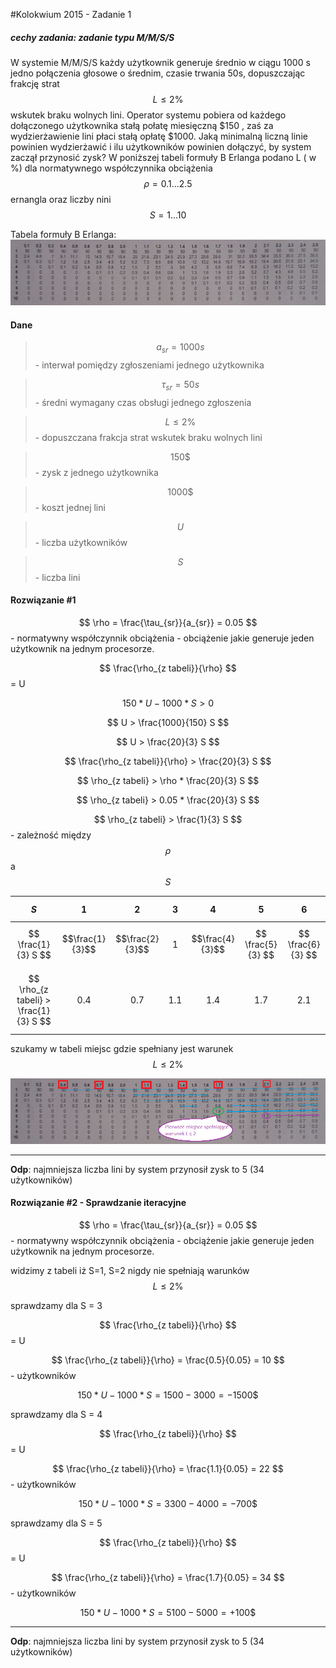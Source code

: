 #Kolokwium 2015 - Zadanie 1

##### cechy zadania: zadanie typu M/M/S/S

W systemie M/M/S/S każdy użytkownik generuje średnio w ciągu 1000 s jedno połączenia głosowe o średnim, czasie trwania 50s, dopuszczając frakcję strat $$ L \le 2\% $$ wskutek braku wolnych lini. Operator systemu pobiera od każdego dołączonego użytkownika stałą połatę miesięczną
$150 , zaś za wydzierżawienie lini płaci stałą opłatę $1000. Jaką minimalną liczną linie powinien wydzierżawić i ilu użytkowników powinien dołączyć, by system zaczął przynosić zysk?
 W poniższej tabeli formuły B Erlanga podano L ( w %) dla normatywnego współczynnika obciążenia $$ \rho = 0.1 ... 2.5 $$ ernangla oraz liczby nini $$ S = 1 ... 10 $$

Tabela formuły B Erlanga:
![2015-01.png](2015-01.png "2015-01.png")

#### Dane

> $$ a_{sr} = 1000 s $$ - interwał pomiędzy zgłoszeniami jednego użytkownika

> $$ \tau_{sr} = 50 s $$ - średni wymagany czas obsługi jednego zgłoszenia

> $$ L \le 2\% $$ - dopuszczana frakcja strat wskutek braku wolnych lini

> $$ 150 \$ $$ - zysk z jednego użytkownika 

> $$ 1000 \$ $$ - koszt jednej lini

> $$ U $$ - liczba użytkowników

> $$ S $$ - liczba lini

#### Rozwiązanie #1

$$ \rho = \frac{\tau_{sr}}{a_{sr}} = 0.05 $$ - normatywny współczynnik obciążenia - obciążenie jakie generuje jeden użytkownik na jednym procesorze.

$$ \frac{\rho_{z tabeli}}{\rho} $$ = U

$$ 150 * U - 1000 * S > 0 $$

$$ U  > \frac{1000}{150} S $$

$$ U  > \frac{20}{3} S $$

$$ \frac{\rho_{z tabeli}}{\rho} > \frac{20}{3} S $$ 

$$ \rho_{z tabeli} > \rho * \frac{20}{3} S $$

$$ \rho_{z tabeli} > 0.05 * \frac{20}{3} S $$

$$ \rho_{z tabeli} > \frac{1}{3} S $$ - zależność między $$ \rho $$ a $$ S $$ 

| $$ S $$                                      |      1      |      2      |      3      |       4     |      5      |      6      |
|:--------------------------------------------:|:-----------:|:-----------:|:-----------:|:-----------:|:-----------:|:-----------:|
|$$ \frac{1}{3} S $$                           | $$\frac{1}{3}$$ | $$\frac{2}{3}$$ | $$ 1 $$          | $$\frac{4}{3}$$ | $$ \frac{5}{3} $$ | $$ \frac{6}{3} $$ |
| $$ \rho_{z tabeli} > \frac{1}{3} S  $$       | 0.4         | 0.7         | 1.1         | 1.4         | 1.7         | 2.1         |

szukamy w tabeli miejsc gdzie spełniany jest warunek $$ L \le 2\% $$

![rozw-v1.png](rozw-v1.png "rozw-v1.png")

------
**Odp**: najmniejsza liczba lini by system przynosił zysk to 5 (34 użytkowników)

#### Rozwiązanie #2 - Sprawdzanie iteracyjne

$$ \rho = \frac{\tau_{sr}}{a_{sr}} = 0.05 $$ - normatywny współczynnik obciążenia - obciążenie jakie generuje jeden użytkownik na jednym procesorze.

widzimy z tabeli iż S=1, S=2 nigdy nie spełniają warunków $$ L \le 2\% $$

sprawdzamy dla S = 3

$$ \frac{\rho_{z tabeli}}{\rho} $$ = U

$$ \frac{\rho_{z tabeli}}{\rho} = \frac{0.5}{0.05} = 10 $$ - użytkowników

$$ 150 * U - 1000 * S = 1500 - 3000 = -1500\$ $$

sprawdzamy dla S = 4

$$ \frac{\rho_{z tabeli}}{\rho} $$ = U

$$ \frac{\rho_{z tabeli}}{\rho} = \frac{1.1}{0.05} = 22 $$ - użytkowników

$$ 150 * U - 1000 * S = 3300 - 4000 = -700\$ $$

sprawdzamy dla S = 5

$$ \frac{\rho_{z tabeli}}{\rho} $$ = U

$$ \frac{\rho_{z tabeli}}{\rho} = \frac{1.7}{0.05} = 34 $$ - użytkowników

$$ 150 * U - 1000 * S = 5100 - 5000 = + 100\$ $$ 

------
**Odp**: najmniejsza liczba lini by system przynosił zysk to 5 (34 użytkowników)